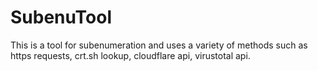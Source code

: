 # SubenuTool
This is a tool for subenumeration and uses a variety of methods such as https requests, crt.sh lookup, cloudflare api, virustotal api. 
